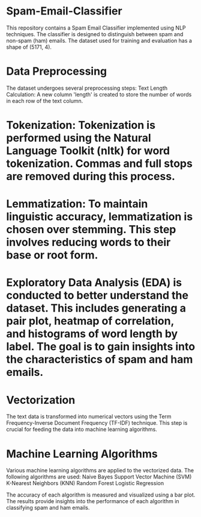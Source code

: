 # Spam-Email-Classifier

This repository contains a Spam Email Classifier implemented using NLP techniques. The classifier is designed to distinguish between spam and non-spam (ham) emails. The dataset used for training and evaluation has a shape of (5171, 4).

# Data Preprocessing
The dataset undergoes several preprocessing steps:
Text Length Calculation: A new column 'length' is created to store the number of words in each row of the text column.

# Tokenization: Tokenization is performed using the Natural Language Toolkit (nltk) for word tokenization. Commas and full stops are removed during this process.
# Lemmatization: To maintain linguistic accuracy, lemmatization is chosen over stemming. This step involves reducing words to their base or root form.

# Exploratory Data Analysis (EDA) is conducted to better understand the dataset. This includes generating a pair plot, heatmap of correlation, and histograms of word length by label. The goal is to gain insights into the characteristics of spam and ham emails.

# Vectorization
The text data is transformed into numerical vectors using the Term Frequency-Inverse Document Frequency (TF-IDF) technique. This step is crucial for feeding the data into machine learning algorithms.

# Machine Learning Algorithms
Various machine learning algorithms are applied to the vectorized data. The following algorithms are used:
Naive Bayes
Support Vector Machine (SVM)
K-Nearest Neighbors (KNN)
Random Forest
Logistic Regression

The accuracy of each algorithm is measured and visualized using a bar plot. The results provide insights into the performance of each algorithm in classifying spam and ham emails.
